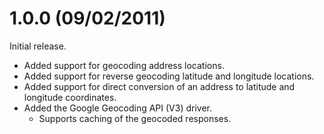 # 1.0.0 (09/02/2011)

Initial release.

- Added support for geocoding address locations.
- Added support for reverse geocoding latitude and longitude locations.
- Added support for direct conversion of an address to latitude and longitude coordinates.
- Added the Google Geocoding API (V3) driver.
	- Supports caching of the geocoded responses.